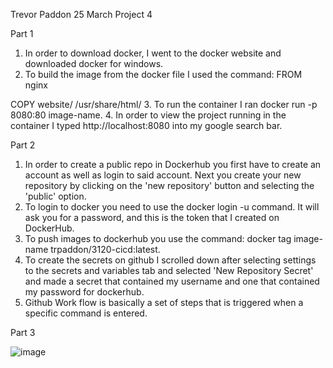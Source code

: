 Trevor Paddon
25 March 
Project 4

Part 1 
1. In order to download docker, I went to the docker website and downloaded docker for windows.
2. To build the image from the docker file I used the command: 
FROM nginx

COPY website/ /usr/share/html/
3. To run the container I ran docker run -p 8080:80 image-name.
4. In order to view the project running in the container I typed http://localhost:8080 into my google search bar.


Part 2
1. In order to create a public repo in Dockerhub you first have to create an account as well as login to said account. Next you create your new repository by clicking on the 'new repository' button and selecting the 'public' option.
2. To login to docker you need to use the docker login -u command. It will ask you for a password, and this is the token that I created on DockerHub. 
3. To push images to dockerhub you use the command: docker tag image-name trpaddon/3120-cicd:latest.
4. To create the secrets on github I scrolled down after selecting settings to the secrets and variables tab and selected 'New Repository Secret' and made a secret that contained my username and one that contained my password for dockerhub.
5. Github Work flow is basically a set of steps that is triggered when a specific command is entered. 


Part 3

![image](https://user-images.githubusercontent.com/77801382/228711516-8353f1ad-7481-4278-965a-d8dd17dce567.png)


